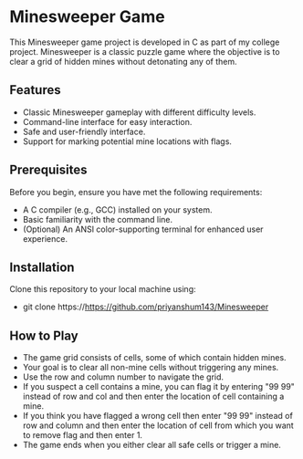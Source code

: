 # Minesweeper Game
This Minesweeper game project is developed in C as part of my college project. Minesweeper is a classic puzzle game where the objective is to clear a grid of hidden mines without detonating any of them.

## Features
- Classic Minesweeper gameplay with different difficulty levels.
- Command-line interface for easy interaction.
- Safe and user-friendly interface.
- Support for marking potential mine locations with flags.

## Prerequisites
Before you begin, ensure you have met the following requirements:

- A C compiler (e.g., GCC) installed on your system.
- Basic familiarity with the command line.
- (Optional) An ANSI color-supporting terminal for enhanced user experience.

## Installation
Clone this repository to your local machine using:
- git clone https://https://github.com/priyanshum143/Minesweeper

## How to Play  
- The game grid consists of cells, some of which contain hidden mines.
- Your goal is to clear all non-mine cells without triggering any mines.
- Use the row and column number to navigate the grid.
- If you suspect a cell contains a mine, you can flag it by entering "99 99" instead of row and col and then enter the location of cell containing a mine.
- If you think you have flagged a wrong cell then enter "99 99" instead of row and column and then enter the location of cell from which you want to remove flag
    and then enter 1.
- The game ends when you either clear all safe cells or trigger a mine.
